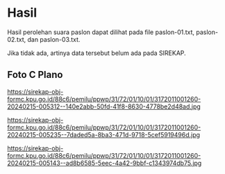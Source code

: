 # Hasil

Hasil perolehan suara paslon dapat dilihat pada file paslon-01.txt, paslon-02.txt, dan paslon-03.txt.

Jika tidak ada, artinya data tersebut belum ada pada SIREKAP.

## Foto C Plano

https://sirekap-obj-formc.kpu.go.id/88c6/pemilu/ppwp/31/72/01/10/01/3172011001260-20240215-005312--140e2abb-50fd-41f8-8630-4778be2d48ad.jpg

https://sirekap-obj-formc.kpu.go.id/88c6/pemilu/ppwp/31/72/01/10/01/3172011001260-20240215-005235--7daded5a-8ba3-471d-9718-5cef5919496d.jpg

https://sirekap-obj-formc.kpu.go.id/88c6/pemilu/ppwp/31/72/01/10/01/3172011001260-20240215-005143--ad8b6585-5eec-4a42-9bbf-c1343974db75.jpg
